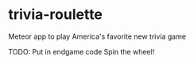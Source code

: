 # trivia-roulette
Meteor app to play America's favorite new trivia game

TODO:
Put in endgame code
Spin the wheel! 
